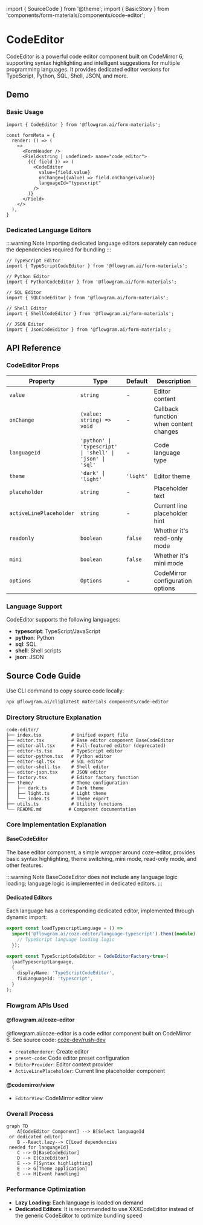 import { SourceCode } from '@theme';
import { BasicStory } from 'components/form-materials/components/code-editor';

# CodeEditor

CodeEditor is a powerful code editor component built on CodeMirror 6, supporting syntax highlighting and intelligent suggestions for multiple programming languages. It provides dedicated editor versions for TypeScript, Python, SQL, Shell, JSON, and more.

## Demo

### Basic Usage

<BasicStory />

```tsx pure title="form-meta.tsx"
import { CodeEditor } from '@flowgram.ai/form-materials';

const formMeta = {
  render: () => (
    <>
      <FormHeader />
      <Field<string | undefined> name="code_editor">
        {({ field }) => (
          <CodeEditor
            value={field.value}
            onChange={(value) => field.onChange(value)}
            languageId="typescript"
          />
        )}
      </Field>
    </>
  ),
}
```

### Dedicated Language Editors

:::warning Note
Importing dedicated language editors separately can reduce the dependencies required for bundling
:::

```tsx
// TypeScript Editor
import { TypeScriptCodeEditor } from '@flowgram.ai/form-materials';

// Python Editor
import { PythonCodeEditor } from '@flowgram.ai/form-materials';

// SQL Editor
import { SQLCodeEditor } from '@flowgram.ai/form-materials';

// Shell Editor
import { ShellCodeEditor } from '@flowgram.ai/form-materials';

// JSON Editor
import { JsonCodeEditor } from '@flowgram.ai/form-materials';
```

## API Reference

### CodeEditor Props

| Property | Type | Default | Description |
|----------|------|---------|-------------|
| `value` | `string` | - | Editor content |
| `onChange` | `(value: string) => void` | - | Callback function when content changes |
| `languageId` | `'python' \| 'typescript' \| 'shell' \| 'json' \| 'sql'` | - | Code language type |
| `theme` | `'dark' \| 'light'` | `'light'` | Editor theme |
| `placeholder` | `string` | - | Placeholder text |
| `activeLinePlaceholder` | `string` | - | Current line placeholder hint |
| `readonly` | `boolean` | `false` | Whether it's read-only mode |
| `mini` | `boolean` | `false` | Whether it's mini mode |
| `options` | `Options` | - | CodeMirror configuration options |

### Language Support

CodeEditor supports the following languages:

* **typescript**: TypeScript/JavaScript
* **python**: Python
* **sql**: SQL
* **shell**: Shell scripts
* **json**: JSON

## Source Code Guide

<SourceCode href="https://github.com/bytedance/flowgram.ai/tree/main/packages/materials/form-materials/src/components/code-editor" />

Use CLI command to copy source code locally:

```bash
npx @flowgram.ai/cli@latest materials components/code-editor
```

### Directory Structure Explanation

```
code-editor/
├── index.tsx           # Unified export file
├── editor.tsx          # Base editor component BaseCodeEditor
├── editor-all.tsx      # Full-featured editor (deprecated)
├── editor-ts.tsx       # TypeScript editor
├── editor-python.tsx   # Python editor
├── editor-sql.tsx      # SQL editor
├── editor-shell.tsx    # Shell editor
├── editor-json.tsx     # JSON editor
├── factory.tsx         # Editor factory function
├── theme/              # Theme configuration
│   ├── dark.ts         # Dark theme
│   ├── light.ts        # Light theme
│   └── index.ts        # Theme export
├── utils.ts            # Utility functions
└── README.md          # Component documentation
```

### Core Implementation Explanation

#### BaseCodeEditor

The base editor component, a simple wrapper around coze-editor, provides basic syntax highlighting, theme switching, mini mode, read-only mode, and other features.

:::warning Note
BaseCodeEditor does not include any language logic loading; language logic is implemented in dedicated editors.
:::

#### Dedicated Editors

Each language has a corresponding dedicated editor, implemented through dynamic import:

```typescript
export const loadTypescriptLanguage = () =>
  import('@flowgram.ai/coze-editor/language-typescript').then((module) => {
    // TypeScript language loading logic
  });

export const TypeScriptCodeEditor = CodeEditorFactory<true>(
  loadTypescriptLanguage,
  {
    displayName: 'TypeScriptCodeEditor',
    fixLanguageId: 'typescript',
  }
);
```

### Flowgram APIs Used

#### @flowgram.ai/coze-editor

@flowgram.ai/coze-editor is a code editor component built on CodeMirror 6. See source code: [coze-dev/rush-dev](https://github.com/coze-dev/rush-arch/tree/main/packages/text-editor)

* `createRenderer`: Create editor
* `preset-code`: Code editor preset configuration
* `EditorProvider`: Editor context provider
* `ActiveLinePlaceholder`: Current line placeholder component

#### @codemirror/view

* `EditorView`: CodeMirror editor view

### Overall Process

```mermaid
graph TD
    A[CodeEditor Component] --> B[Select languageId
 or dedicated editor]
    B --React.lazy--> C[Load dependencies
 needed for languageId]
    C --> D[BaseCodeEditor]
    D --> E[CozeEditor]
    E --> F[Syntax highlighting]
    E --> G[Theme application]
    E --> H[Event handling]
```

### Performance Optimization

* **Lazy Loading**: Each language is loaded on demand
* **Dedicated Editors**: It is recommended to use XXXCodeEditor instead of the generic CodeEditor to optimize bundling speed
